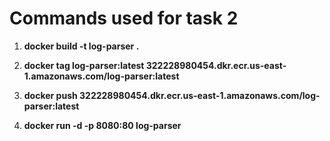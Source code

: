 # Commands used for task 2

1. **docker build -t log-parser .**

2. **docker tag log-parser:latest 322228980454.dkr.ecr.us-east-1.amazonaws.com/log-parser:latest**

3. **docker push 322228980454.dkr.ecr.us-east-1.amazonaws.com/log-parser:latest**

4. **docker run -d -p 8080:80 log-parser**
